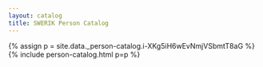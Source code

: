```yaml
---
layout: catalog
title: SWERIK Person Catalog
---
```

{% assign p = site.data._person-catalog.i-XKg5iH6wEvNmjVSbmtT8aG %}
{% include person-catalog.html p=p %}


